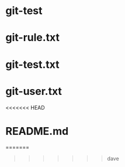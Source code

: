 # git-test
# git-rule.txt
# git-test.txt
# git-user.txt
<<<<<<< HEAD
# README.md
=======
>>>>>>> dave

